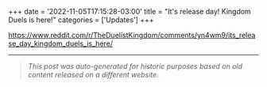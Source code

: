 +++
date = '2022-11-05T17:15:28-03:00'
title = "It's release day! Kingdom Duels is here!"
categories = ['Updates']
+++

https://www.reddit.com/r/TheDuelistKingdom/comments/yn4wm9/its_release_day_kingdom_duels_is_here/

---

> _This post was auto-generated for historic purposes based on old content released on a different website._



